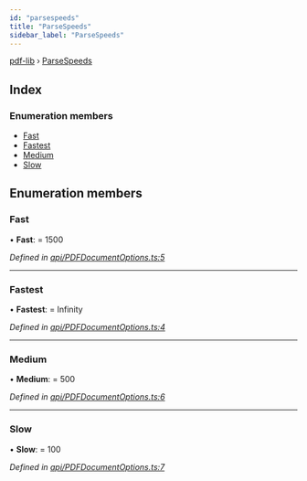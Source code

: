 ```yaml
---
id: "parsespeeds"
title: "ParseSpeeds"
sidebar_label: "ParseSpeeds"
---
```


[pdf-lib](../index.md) › [ParseSpeeds](parsespeeds.md)

## Index

### Enumeration members

* [Fast](parsespeeds.md#fast)
* [Fastest](parsespeeds.md#fastest)
* [Medium](parsespeeds.md#medium)
* [Slow](parsespeeds.md#slow)

## Enumeration members

###  Fast

• **Fast**: = 1500

*Defined in [api/PDFDocumentOptions.ts:5](https://github.com/Hopding/pdf-lib/blob/9862898/src/api/PDFDocumentOptions.ts#L5)*

___

###  Fastest

• **Fastest**: = Infinity

*Defined in [api/PDFDocumentOptions.ts:4](https://github.com/Hopding/pdf-lib/blob/9862898/src/api/PDFDocumentOptions.ts#L4)*

___

###  Medium

• **Medium**: = 500

*Defined in [api/PDFDocumentOptions.ts:6](https://github.com/Hopding/pdf-lib/blob/9862898/src/api/PDFDocumentOptions.ts#L6)*

___

###  Slow

• **Slow**: = 100

*Defined in [api/PDFDocumentOptions.ts:7](https://github.com/Hopding/pdf-lib/blob/9862898/src/api/PDFDocumentOptions.ts#L7)*
